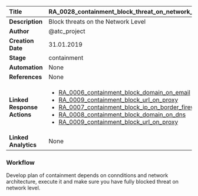 | Title                       | RA_0028_containment_block_threat_on_network_level         |
|:----------------------------|:--------------------|
| **Description**             | Block threats on the Network Level   |
| **Author**                  | @atc_project        |
| **Creation Date**           | 31.01.2019 |
| **Stage**                   | containment         |
| **Automation**              | None |
| **References**              | None |
| **Linked Response Actions** |<ul><li>[RA_0006_containment_block_domain_on_email](../Response_Actions/RA_0006_containment_block_domain_on_email.md)</li><li>[RA_0009_containment_block_url_on_proxy](../Response_Actions/RA_0009_containment_block_url_on_proxy.md)</li><li>[RA_0007_containment_block_ip_on_border_firewall](../Response_Actions/RA_0007_containment_block_ip_on_border_firewall.md)</li><li>[RA_0008_containment_block_domain_on_dns](../Response_Actions/RA_0008_containment_block_domain_on_dns.md)</li><li>[RA_0009_containment_block_url_on_proxy](../Response_Actions/RA_0009_containment_block_url_on_proxy.md)</li></ul> |
| **Linked Analytics**        | None |


### Workflow

Develop plan of containment depends on connditions and network architecture, execute it and make sure you have fully blocked threat on network level.
